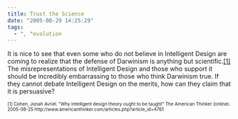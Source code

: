 ```yaml
---
title: Trust the Science
date: "2005-08-29 14:25:29"
tags:
  - ", "evolution
---
```

<p>It is nice to see that even some who do not believe in Intelligent Design are coming to realize that the defense of Darwinism is anything but scientific.<a href="http://www.americanthinker.com/articles.php?article_id=4761">[1]</a> The misrepresentations of Intelligent Design and those who support it should be incredibly embarrassing to those who think Darwinism true. If they cannot debate Intelligent Design on the merits, how can they claim that it is persuasive?</p>  <font size="-2"> [1] Cohen, Jonah Avriel.  "Why intelligent design theory ought to be taught" The American Thinker (online).  2005-08-25 http://www.americanthinker.com/articles.php?article_id=4761 </font>

